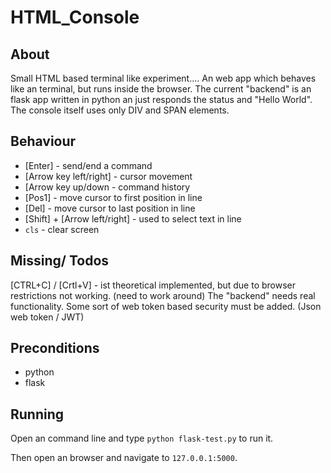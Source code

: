 # HTML_Console

About
----------
Small HTML based terminal like experiment....
An web app which behaves like an terminal, but runs inside the browser.
The current "backend" is an flask app written in python an just responds the status and "Hello World".
The console itself uses only DIV and SPAN elements.

Behaviour
-----------
  - [Enter] - send/end a command
  - [Arrow key left/right] - cursor movement
  - [Arrow key up/down - command history
  - [Pos1] - move cursor to first position in line
  - [Del] - move cursor to last position in line
  - [Shift] + [Arrow left/right] - used to select text in line
  - <code>cls</code> - clear screen

Missing/ Todos
-----------------
[CTRL+C] / [Crtl+V] - ist theoretical implemented, but due to browser restrictions not working. (need to work around)
The "backend" needs real functionality.
Some sort of web token based security must be added. (Json web token / JWT)

Preconditions
--------------
- python
- flask

Running
---------
Open an command line and type <code>python flask-test.py</code> to run it.

Then open an browser and navigate to <code>127.0.0.1:5000</code>.
